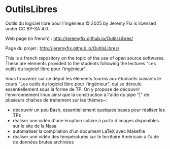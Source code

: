 # OutilsLibres

Outils du logiciel libre pour l'ingénieur © 2025 by Jeremy Fix is licensed under CC BY-SA 4.0.

Web page (in french) : http://jeremyfix.github.io/OutilsLibres/

Page du projet : http://jeremyfix.github.io/OutilsLibres/

This is a french repository on the topic of the use of open source softwares. These are elements provided to the students following the lectures "Les outils du logiciel libre pour l'ingénieur".

Vous trouverez sur ce dépot les éléments fournis aux étudiants suivants le cours "Les outils du logiciel libre pour l'ingénieur", qui se déroule essentiellement sous la forme de TP. On y propose de découvrir l'environnement linux ainsi que la construction à l'aide du pipe "|" de plusieurs chaînes de traitement sur les thèmes~:
- découvrir un peu Bash, essentiellement quelques bases pour réaliser les TPs
- réaliser une vidéo d'une éruption solaire à partir d'images disponibles sur le site de la Nasa
- automatiser la compilation d'un document LaTeX avec Makefile
- réaliser une vidéo des températures sur le territoire Américain à l'aide de données brutes archivées


